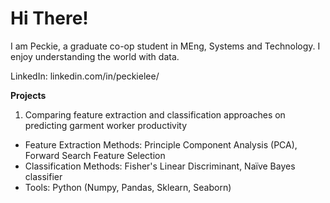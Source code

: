 # Hi There!
I am Peckie, a graduate co-op student in MEng, Systems and Technology. I enjoy understanding the world with data. 

LinkedIn: linkedin.com/in/peckielee/

**Projects**
1. Comparing feature extraction and classification approaches on predicting garment worker productivity
  - Feature Extraction Methods: Principle Component Analysis (PCA), Forward Search Feature Selection
  - Classification Methods: Fisher's Linear Discriminant, Naïve Bayes classifier
  - Tools: Python (Numpy, Pandas, Sklearn, Seaborn)
